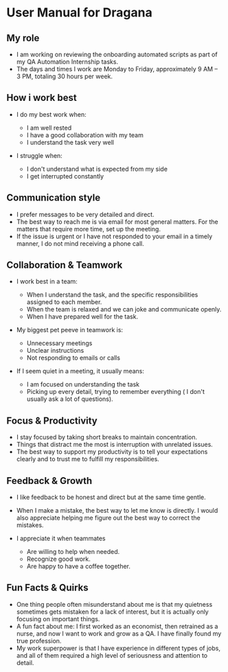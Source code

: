 # User Manual for Dragana

## My role

- I am working on reviewing the onboarding automated scripts as part of my QA Automation Internship tasks.
- The days and times I work are Monday to Friday, approximately 9 AM – 3 PM, totaling 30 hours per week.

## How i work best

- I do my best work when:
 
    - I am well rested
    - I have a good collaboration with my team
    - I understand the task very well

- I struggle when:
  
    - I don't understand what is expected from my side
    - I get interrupted constantly

## Communication style

- I prefer messages to be very detailed and direct.
- The best way to reach me is via email for most general matters. For the matters that require more time, set up the meeting.
- If the issue is urgent or I have not responded to your email in a timely manner, I do not mind receiving a phone call.


## Collaboration & Teamwork

- I work best in a team:
    - When I understand the task, and the specific responsibilities assigned to each member.
    - When the team is relaxed and we can joke and communicate openly.
    - When I have prepared well for the task.
  
- My biggest pet peeve in teamwork is:
    - Unnecessary meetings
    - Unclear instructions
    - Not responding to emails or calls
  
- If I seem quiet in a meeting, it usually means:
    
    - I am focused on understanding the task
    - Picking up every detail, trying to remember everything ( I don't usually ask a lot of questions).
  

## Focus & Productivity

- I stay focused by taking short breaks to maintain concentration.
- Things that distract me the most is interruption with unrelated issues.
- The best way to support my productivity is to tell your expectations clearly and to trust me to fulfill my responsibilities.


## Feedback & Growth

- I like feedback to be honest and direct but at the same time gentle.
- When I make a mistake, the best way to let me know is directly. I would also appreciate helping me figure out the best way to correct the mistakes.
- I appreciate it when teammates

  - Are willing to help when needed.
  - Recognize good work.
  - Are happy to have a coffee together.


## Fun Facts & Quirks

- One thing people often misunderstand about me is that my quietness sometimes gets mistaken for a lack of interest, but it is actually only focusing on important things.
- A fun fact about me: I first worked as an economist, then retrained as a nurse, and now I want to work and grow as a QA. I have finally found my true profession.
- My work superpower is that I have experience in different types of jobs, and all of them required a high level of seriousness and attention to detail.
    




